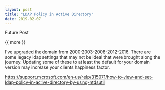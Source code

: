 ```yaml
---
layout: post
title: "LDAP Policy in Active Directory"
date: 2019-02-07
---
```


Future Post

{{ more }}

I've upgraded the domain from 2000-2003-2008-2012-2016.  There are some legacy ldap settings that may not be ideal that were brought along the journey.  Updating some of these to at least the default for your domain version may increase your clients happiness factor.

https://support.microsoft.com/en-us/help/315071/how-to-view-and-set-ldap-policy-in-active-directory-by-using-ntdsutil

